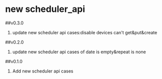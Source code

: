 new scheduler_api
==========
##v0.3.0
1. update new scheduler api cases:disable devices can't get&put&create

##v0.2.0
1. update new scheduler api cases of date is empty&repeat is none

##v0.1.0

1. Add new scheduler api cases

